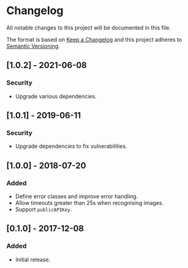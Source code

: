 # Changelog
All notable changes to this project will be documented in this file.

The format is based on [Keep a Changelog](http://keepachangelog.com/en/1.0.0/)
and this project adheres to [Semantic Versioning](http://semver.org/spec/v2.0.0.html).

## [1.0.2] - 2021-06-08
### Security
- Upgrade various dependencies.

## [1.0.1] - 2019-06-11
### Security
- Upgrade dependencies to fix vulnerabilities.

## [1.0.0] - 2018-07-20
### Added
- Define error classes and improve error handling.
- Allow timeouts greater than 25s when recognising images.
- Support `publicAPIKey`.

## [0.1.0] - 2017-12-08
### Added
- Initial release.
